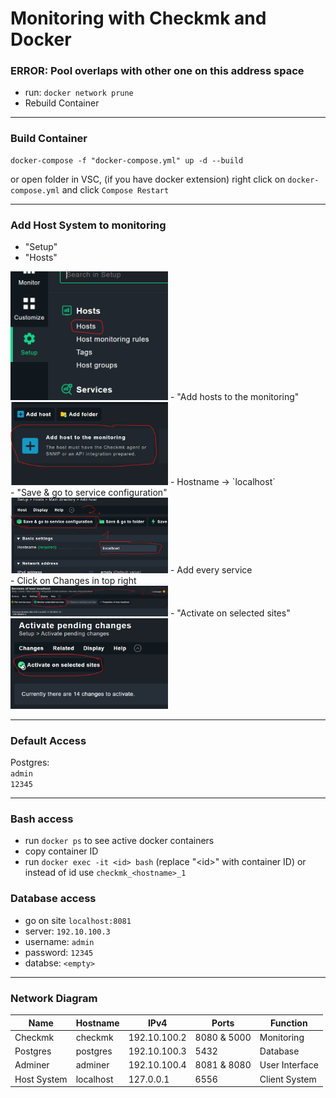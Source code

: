 # Monitoring with Checkmk and Docker
### ERROR: Pool overlaps with other one on this address space
- run: `docker network prune`
- Rebuild Container
------------------------
### Build Container
```
docker-compose -f "docker-compose.yml" up -d --build
```
or open folder in VSC, (if you have docker extension) right click on `docker-compose.yml` and click `Compose Restart`

-------------------------
### Add Host System to monitoring
- "Setup"<br>
- "Hosts"<br>
<img height="auto" width="50%" src="https://github.com/Nevah5/DockerMonitoring/raw/images/1.png">
- "Add hosts to the monitoring"<br>
<img height="auto" width="50%" src="https://github.com/Nevah5/DockerMonitoring/raw/images/2.png">
- Hostname -> `localhost`<br>
- "Save & go to service configuration"<br>
<img height="auto" width="50%" src="https://github.com/Nevah5/DockerMonitoring/raw/images/3.png">
- Add every service<br>
- Click on Changes in top right<br>
<img height="auto" width="50%" src="https://github.com/Nevah5/DockerMonitoring/raw/images/4.png">
- "Activate on selected sites"<br>
<img height="auto" width="50%" src="https://github.com/Nevah5/DockerMonitoring/raw/images/5.png">

--------------------------
### Default Access
Postgres:<br>
`admin`<br>
`12345`<br>

--------------------------
### Bash access
- run `docker ps` to see active docker containers
- copy container ID
- run `docker exec -it <id> bash` (replace "\<id>" with container ID) or instead of id use `checkmk_<hostname>_1`

### Database access
- go on site `localhost:8081`
- server: `192.10.100.3`
- username: `admin`
- password: `12345`
- databse: `<empty>`
--------------------------
### Network Diagram
|Name|Hostname|IPv4|Ports|Function|
|-|-|-|-|-|
|Checkmk|checkmk|192.10.100.2|8080 & 5000|Monitoring|
|Postgres|postgres|192.10.100.3|5432|Database|
|Adminer|adminer|192.10.100.4|8081 & 8080|User Interface|
|Host System|localhost|127.0.0.1|6556|Client System|